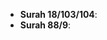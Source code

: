 * __Surah 18/103/104__: [](https://quran.com/18/103-104)
* __Surah 88/9__: [](https://quran.com/88/9)
